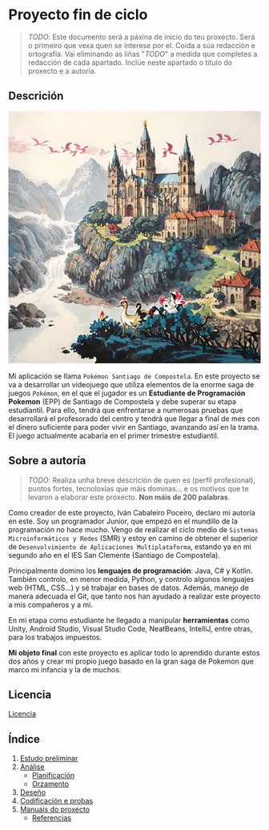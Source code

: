 # Proyecto fin de ciclo

> _TODO_: Este documento será a páxina de inicio do teu proxecto. Será o primeiro que vexa quen se interese por el. Coida a súa redacción e ortografía. Vai eliminando as liñas "_TODO_" a medida que completes a redacción de cada apartado. Inclúe neste apartado o título do proxecto e a autoría.

## Descrición


![alt text](./doc/img/pokemon.jpg)

Mi aplicación se llama `Pokémon Santiago de Compostela`. En este proyecto se va a desarrollar un videojuego que utiliza elementos de la enorme saga de juegos `Pokémon`, en el que el jugador es un **Estudiante de Programación Pokemon** (EPP) de Santiago de Compostela y debe superar su etapa estudiantil. Para ello, tendrá que enfrentarse a numerosas pruebas que desarrollará el profesorado del centro y tendrá que llegar a final de mes con el dinero suficiente para poder vivir en Santiago, avanzando así en la trama. El juego actualmente acabaría en el primer trimestre estudiantil.

## Sobre a autoría

> _TODO_: Realiza unha breve descrición de quen es (perfil profesional), puntos fortes, tecnoloxías que máis dominas... e os motivos que te levaron a elaborar este proxecto. **Non máis de 200 palabras**.

Como creador de este proyecto, Iván Cabaleiro Poceiro, declaro mi autoría en este. Soy un programador Junior, que empezó en el mundillo de la programación no hace mucho. Vengo de realizar el ciclo medio de `Sistemas Microinformáticos y Redes` (SMR) y estoy en camino de obtener el superior de `Desenvolvimiento de Aplicaciones Multiplataforma`, estando ya en mi segundo año en el IES San Clemente (Santiago de Compostela).

Principalmente domino los **lenguajes de programación**: Java, C# y Kotlin. También controlo, en menor medida, Python, y controlo algunos lenguajes web (HTML, CSS...) y sé trabajar en bases de datos. Además, manejo de manera adecuada el Git, que tanto nos han ayudado a realizar este proyecto a mis compañeros y a mi.

En mi etapa como estudiante he llegado a manipular **herramientas** como Unity, Android Studio, Visual Studio Code, NeatBeans, IntelliJ, entre otras, para los trabajos impuestos.

**Mi objeto final** con este proyecto es aplicar todo lo aprendido durante estos dos años y crear mi propio juego basado en la gran saga de Pokemon que marco mi infancia y la de muchos.


## Licencia

[Licencia](./LICENCE)

## Índice

1. [Estudo preliminar](doc/templates/1_estudo_preliminar.md)
2. [Análise](doc/templates/2_analise.md)
   - [Planificación](doc/templates/21_planificacion.md)
   - [Orzamento](doc/templates/22_orzamento.md)
3. [Deseño](doc/templates/3_deseño.md)
4. [Codificación e probas](doc/templates/4_codificacion_probas.md)
5. [Manuais do proxecto](doc/templates/5_manuais.md)
   - [Referencias](doc/templates/51_referencias.md)
